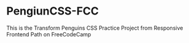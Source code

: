 # PengiunCSS-FCC
This is the Transform Penguins CSS Practice Project from Responsive Frontend Path on FreeCodeCamp
